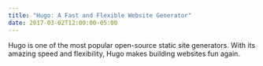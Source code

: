 ```yaml
---
title: "Hugo: A Fast and Flexible Website Generator"
date: 2017-03-02T12:00:00-05:00
---
```


Hugo is one of the most popular open-source static site generators. With its amazing speed and flexibility, Hugo makes building websites fun again.